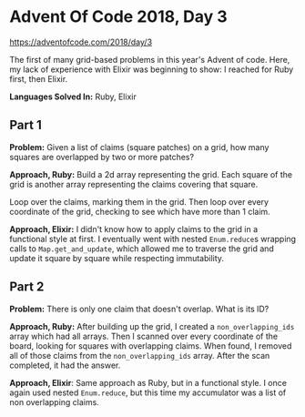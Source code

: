 # Advent Of Code 2018, Day 3

https://adventofcode.com/2018/day/3

The first of many grid-based problems in this year's Advent of code.  Here, my lack of experience with Elixir was beginning to show:  I reached for Ruby first, then Elixir.

**Languages Solved In:** Ruby, Elixir

## Part 1

**Problem:** Given a list of claims (square patches) on a grid, how many squares are overlapped by two or more patches?

**Approach, Ruby:** Build a 2d array representing the grid.  Each square of the grid is another array representing the claims covering that square.  

Loop over the claims, marking them in the grid.  Then loop over every coordinate of the grid, checking to see which have more than 1 claim.

**Approach, Elixir:** I didn't know how to apply claims to the grid in a functional style at first.  I eventually went with nested `Enum.reduce`s wrapping calls to `Map.get_and_update`, which allowed me to traverse the grid and update it square by square while respecting immutability.

## Part 2

**Problem:** There is only one claim that doesn't overlap.  What is its ID?

**Approach, Ruby:** After building up the grid, I created a `non_overlapping_ids` array which had all arrays.  Then I scanned over every coordinate of the board, looking for squares with overlapping claims.  When found, I removed all of those claims from the `non_overlapping_ids` array.  After the scan completed, it had the answer.

**Approach, Elixir**:  Same approach as Ruby, but in a functional style.  I once again used nested `Enum.reduce`, but this time my accumulator was a list of non overlapping claims.

